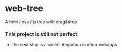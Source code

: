 # web-tree
A html / css / js tree with drag&amp;drop

### This project is still not perfect ###
- the next step is a simle integration in other webapps
